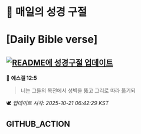 # 🙏 매일의 성경 구절
# [Daily Bible verse]
## [![README에 성경구절 업데이트](https://github.com/DONGSUKA/first_test/actions/workflows/update-readme-bible.yml/badge.svg)](https://github.com/DONGSUKA/first_test/actions/workflows/update-readme-bible.yml)
<!-- START_BIBLE_VERSE -->
📖 **에스겔 12:5**
> 너는 그들의 목전에서 성벽을 뚫고 그리로 따라 옮기되

🕊️ _업데이트 시각: 2025-10-21 06:42:29 KST_
  <!-- END_BIBLE_VERSE -->
## GITHUB_ACTION
